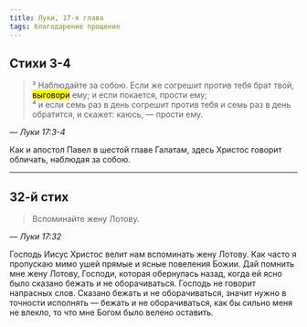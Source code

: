 ```yaml
---
title: Луки, 17-я глава
tags: благодарение прощение
---
```


## Стихи 3-4

> ³ Наблюдайте за собою. Если же согрешит против тебя брат твой, <mark>выговори</mark> ему; и если покается, прости ему;  
> ⁴ и если семь раз в день согрешит против тебя и семь раз в день обратится, и скажет: каюсь, — прости ему.

— <cite>Луки&nbsp;17:3-4</cite>

Как и апостол Павел в шестой главе Галатам, здесь Христос говорит обличать, наблюдая за собою.

***

## 32-й стих

> Вспоминайте жену Лотову.

— <cite>Луки&nbsp;17:32</cite>

Господь Иисус Христос велит нам вспоминать жену Лотову. Как часто я пропускаю мимо ушей прямые и ясные повеления Божии.
Дай помнить мне жену Лотову, Господи, которая обернулась назад, когда ей ясно было сказано бежать и не оборачиваться.
Господь не говорит напрасных слов. Сказано бежать и не оборачиваться, значит нужно в точности исполнять — бежать и не оборачиваться,
как бы сильно меня не влекло, то что мне Богом было велено оставить.
